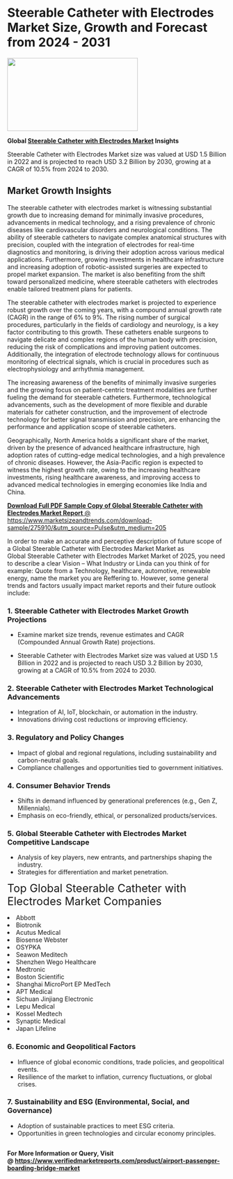 <H1>Steerable Catheter with Electrodes Market Size, Growth and Forecast from 2024 - 2031</H1><img class="aligncenter size-medium wp-image-584254" src="https://thirdeyenews.in/wp-content/uploads/2024/09/Global-Market-Research-300x168.jpeg" alt="" width="300" height="168" /><p><strong>Global&nbsp;<a href="https://www.marketsizeandtrends.com/download-sample/275910/&amp;utm_source=Pulse&amp;utm_medium=205">Steerable Catheter with Electrodes Market</a> Insights</strong></p><p>Steerable Catheter with Electrodes Market size was valued at USD 1.5 Billion in 2022 and is projected to reach USD 3.2 Billion by 2030, growing at a CAGR of 10.5% from 2024 to 2030.</p><p><h2>Market Growth Insights</h2> <p>The steerable catheter with electrodes market is witnessing substantial growth due to increasing demand for minimally invasive procedures, advancements in medical technology, and a rising prevalence of chronic diseases like cardiovascular disorders and neurological conditions. The ability of steerable catheters to navigate complex anatomical structures with precision, coupled with the integration of electrodes for real-time diagnostics and monitoring, is driving their adoption across various medical applications. Furthermore, growing investments in healthcare infrastructure and increasing adoption of robotic-assisted surgeries are expected to propel market expansion. The market is also benefiting from the shift toward personalized medicine, where steerable catheters with electrodes enable tailored treatment plans for patients.</p> <p><a href="#"></a></p> <p>The steerable catheter with electrodes market is projected to experience robust growth over the coming years, with a compound annual growth rate (CAGR) in the range of 6% to 9%. The rising number of surgical procedures, particularly in the fields of cardiology and neurology, is a key factor contributing to this growth. These catheters enable surgeons to navigate delicate and complex regions of the human body with precision, reducing the risk of complications and improving patient outcomes. Additionally, the integration of electrode technology allows for continuous monitoring of electrical signals, which is crucial in procedures such as electrophysiology and arrhythmia management.</p> <p>The increasing awareness of the benefits of minimally invasive surgeries and the growing focus on patient-centric treatment modalities are further fueling the demand for steerable catheters. Furthermore, technological advancements, such as the development of more flexible and durable materials for catheter construction, and the improvement of electrode technology for better signal transmission and precision, are enhancing the performance and application scope of steerable catheters.</p> <p>Geographically, North America holds a significant share of the market, driven by the presence of advanced healthcare infrastructure, high adoption rates of cutting-edge medical technologies, and a high prevalence of chronic diseases. However, the Asia-Pacific region is expected to witness the highest growth rate, owing to the increasing healthcare investments, rising healthcare awareness, and improving access to advanced medical technologies in emerging economies like India and China.</p> <p><a href="#"></p><p><span class=""><strong>Download Full PDF Sample Copy of Global Steerable Catheter with Electrodes Market Report</strong> @ <a href="https://www.marketsizeandtrends.com/download-sample/275910/&amp;utm_source=Pulse&amp;utm_medium=205" target="_blank">https://www.marketsizeandtrends.com/download-sample/275910/&amp;utm_source=Pulse&amp;utm_medium=205</a></span></p><p>In order to make an accurate and perceptive description of future scope of a Global&nbsp;Steerable Catheter with Electrodes Market Market as Global&nbsp;Steerable Catheter with Electrodes Market Market of 2025, you need to describe a clear Vision &ndash; What Industry or Linda can you think of for example: Quote from a Technology, healthcare, automotive, renewable energy, name the market you are Reffering to. However, some general trends and factors usually impact market reports and their future outlook include:</p><h3>1.&nbsp;<strong>Steerable Catheter with Electrodes Market Growth Projections</strong></h3><ul><li>Examine market size trends, revenue estimates and CAGR (Compounded Annual Growth Rate) projections.</li><li><p>Steerable Catheter with Electrodes Market size was valued at USD 1.5 Billion in 2022 and is projected to reach USD 3.2 Billion by 2030, growing at a CAGR of 10.5% from 2024 to 2030.</p></li></ul><h3>2.&nbsp;<strong>Steerable Catheter with Electrodes Market Technological Advancements</strong></h3><ul><li>Integration of AI, IoT, blockchain, or automation in the industry.</li><li>Innovations driving cost reductions or improving efficiency.</li></ul><h3>3.&nbsp;<strong>Regulatory and Policy Changes</strong></h3><ul><li>Impact of global and regional regulations, including sustainability and carbon-neutral goals.</li><li>Compliance challenges and opportunities tied to government initiatives.</li></ul><h3>4.&nbsp;<strong>Consumer Behavior Trends</strong></h3><ul><li>Shifts in demand influenced by generational preferences (e.g., Gen Z, Millennials).</li><li>Emphasis on eco-friendly, ethical, or personalized products/services.</li></ul><h3>5.&nbsp;<strong>Global Steerable Catheter with Electrodes Market Competitive Landscape</strong></h3><ul><li>Analysis of key players, new entrants, and partnerships shaping the industry.</li><li>Strategies for differentiation and market penetration.</li></ul><p data-pm-slice="1 1 []"><span style="color: inherit; font-family: inherit; font-size: 25px;">Top Global Steerable Catheter with Electrodes Market Companies</span></p><div class="" data-test-id=""><p><li>Abbott</li><li> Biotronik</li><li> Acutus Medical</li><li> Biosense Webster</li><li> OSYPKA</li><li> Seawon Meditech</li><li> Shenzhen Wego Healthcare</li><li> Medtronic</li><li> Boston Scientific</li><li> Shanghai MicroPort EP MedTech</li><li> APT Medical</li><li> Sichuan Jinjiang Electronic</li><li> Lepu Medical</li><li> Kossel Medtech</li><li> Synaptic Medical</li><li> Japan Lifeline</li></p></div><h3>6.&nbsp;<strong>Economic and Geopolitical Factors</strong></h3><ul><li>Influence of global economic conditions, trade policies, and geopolitical events.</li><li>Resilience of the market to inflation, currency fluctuations, or global crises.</li></ul><h3>7.&nbsp;<strong>Sustainability and ESG (Environmental, Social, and Governance)</strong></h3><ul><li>Adoption of sustainable practices to meet ESG criteria.</li><li>Opportunities in green technologies and circular economy principles.</li></ul><h2><strong style="font-size: 14px;">For More Information or Query, Visit @&nbsp;</strong><a style="background-color: #ffffff; font-size: 14px;" href="https://www.marketsizeandtrends.com/report/steerable-catheter-with-electrodes-market/" target="_blank">https://www.verifiedmarketreports.com/product/airport-passenger-boarding-bridge-market</a></h2>
